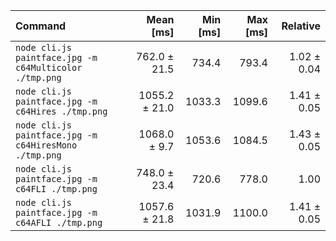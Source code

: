 | Command | Mean [ms] | Min [ms] | Max [ms] | Relative |
|:---|---:|---:|---:|---:|
| `node cli.js paintface.jpg -m c64Multicolor ./tmp.png` | 762.0 ± 21.5 | 734.4 | 793.4 | 1.02 ± 0.04 |
| `node cli.js paintface.jpg -m c64Hires ./tmp.png` | 1055.2 ± 21.0 | 1033.3 | 1099.6 | 1.41 ± 0.05 |
| `node cli.js paintface.jpg -m c64HiresMono ./tmp.png` | 1068.0 ± 9.7 | 1053.6 | 1084.5 | 1.43 ± 0.05 |
| `node cli.js paintface.jpg -m c64FLI ./tmp.png` | 748.0 ± 23.4 | 720.6 | 778.0 | 1.00 |
| `node cli.js paintface.jpg -m c64AFLI ./tmp.png` | 1057.6 ± 21.8 | 1031.9 | 1100.0 | 1.41 ± 0.05 |
